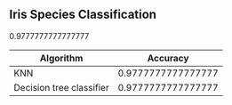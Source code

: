 ## Iris Species Classification

0.9777777777777777

| Algorithm  | Accuracy |
| ------------- | ------------- |
| KNN  | 0.9777777777777777  |
| Decision tree classifier  | 0.9777777777777777  |
